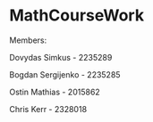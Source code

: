 # MathCourseWork

Members:

Dovydas Simkus    - 2235289

Bogdan Sergijenko - 2235285

Ostin Mathias     - 2015862

Chris Kerr        - 2328018
